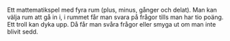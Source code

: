 Ett mattematikspel med fyra rum (plus, minus, gånger och delat).
Man kan välja rum att gå in i, i rummet får man svara på frågor tills man har tio poäng.
Ett troll kan dyka upp. Då får man svåra frågor eller smyga ut om man inte blivit sedd.
